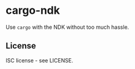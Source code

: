 # cargo-ndk

Use `cargo` with the NDK without too much hassle.

## License

ISC license - see LICENSE.

